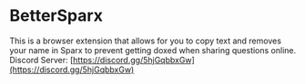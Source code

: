 # BetterSparx
This is a browser extension that allows for you to copy text and removes your name in Sparx to prevent getting doxed when sharing questions online. Discord Server: [https://discord.gg/5hjGqbbxGw](https://discord.gg/5hjGqbbxGw)
